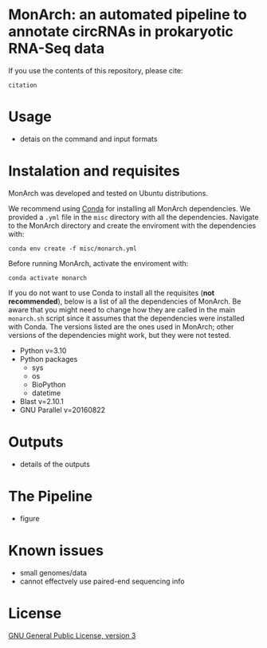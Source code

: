 # MonArch: an automated pipeline to annotate circRNAs in prokaryotic RNA-Seq data

If you use the contents of this repository, please cite:
```
citation
```

# Usage
- detais on the command and input formats

# Instalation and requisites

MonArch was developed and tested on Ubuntu distributions.

We recommend using [Conda](https://docs.conda.io/en/latest/) for installing all MonArch dependencies. We provided a `.yml` file in the `misc` directory with all the dependencies. Navigate to the MonArch directory and create the enviroment with the dependencies with:
```
conda env create -f misc/monarch.yml
```
Before running MonArch, activate the enviroment with:
```
conda activate monarch
```

If you do not want to use Conda to install all the requisites (**not recommended**), below is a list of all the dependencies of MonArch. Be aware that you might need to change how they are called in the main `monarch.sh` script since it assumes that the dependencies were installed with Conda. The versions listed are the ones used in MonArch; other versions of the dependencies might work, but they were not tested.

- Python v=3.10
- Python packages
  - sys 
  - os
  - BioPython
  - datetime 
- Blast v=2.10.1
- GNU Parallel v=20160822

# Outputs
- details of the outputs

# The Pipeline
- figure

# Known issues
- small genomes/data
- cannot effectvely use paired-end sequencing info

# License

[GNU General Public License, version 3](https://www.gnu.org/licenses/gpl-3.0.html)
